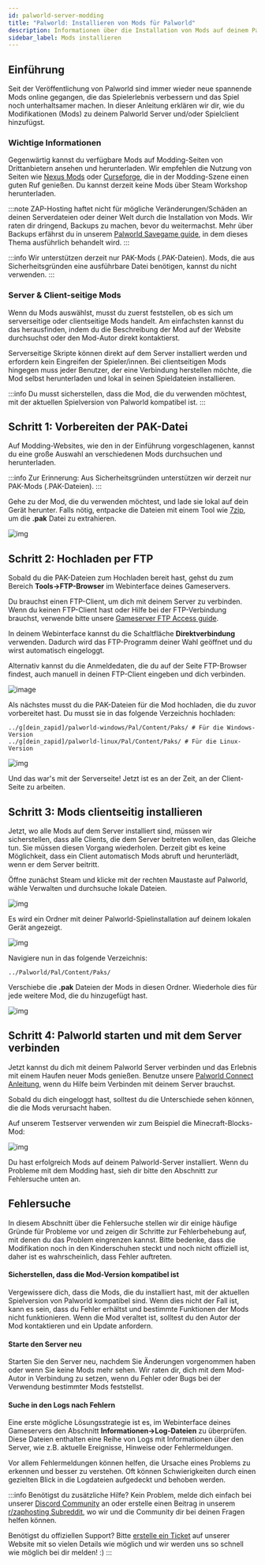 ```yaml
---
id: palworld-server-modding
title: "Palworld: Installieren von Mods für Palworld"
description: Informationen über die Installation von Mods auf deinem Palworld-Server oder Spiel-Client von ZAP-Hosting - ZAP-Hosting.com Dokumentation
sidebar_label: Mods installieren
---
```




## Einführung

Seit der Veröffentlichung von Palworld sind immer wieder neue spannende Mods online gegangen, die das Spielerlebnis verbessern und das Spiel noch unterhaltsamer machen. In dieser Anleitung erklären wir dir, wie du Modifikationen (Mods) zu deinem Palworld Server und/oder Spielclient hinzufügst.

<YouTube videoId="x4tfL3Vi5qE" title="How To Install Mods On Your Palworld Server!" description="Hast du das Gefühl, dass du etwas besser verstehst, wenn du es in Aktion siehst? Wir haben etwas für dich! Tauche ab in unser Video, welches alles für dich zusammenfasst. Egal, ob du es eilig hast oder einfach nur Informationen auf möglichst verständliche Art und Weise aufnehmen möchtest!"/>

### Wichtige Informationen

Gegenwärtig kannst du verfügbare Mods auf Modding-Seiten von Drittanbietern ansehen und herunterladen. Wir empfehlen die Nutzung von Seiten wie [Nexus Mods](https://www.nexusmods.com/palworld/) oder [Curseforge](https://www.curseforge.com/palworld/), die in der Modding-Szene einen guten Ruf genießen. Du kannst derzeit keine Mods über Steam Workshop herunterladen.

:::note
ZAP-Hosting haftet nicht für mögliche Veränderungen/Schäden an deinen Serverdateien oder deiner Welt durch die Installation von Mods. Wir raten dir dringend, Backups zu machen, bevor du weitermachst. Mehr über Backups erfährst du in unserem [Palworld Savegame guide](https://zap-hosting.com/guides/docs/palworld-server-savegames), in dem dieses Thema ausführlich behandelt wird.
:::

:::info
Wir unterstützen derzeit nur PAK-Mods (.PAK-Dateien). Mods, die aus Sicherheitsgründen eine ausführbare Datei benötigen, kannst du nicht verwenden.
:::



### Server & Client-seitige Mods

Wenn du Mods auswählst, musst du zuerst feststellen, ob es sich um serverseitige oder clientseitige Mods handelt. Am einfachsten kannst du das herausfinden, indem du die Beschreibung der Mod auf der Website durchsuchst oder den Mod-Autor direkt kontaktierst.

Serverseitige Skripte können direkt auf dem Server installiert werden und erfordern kein Eingreifen der Spieler/innen. Bei clientseitigen Mods hingegen muss jeder Benutzer, der eine Verbindung herstellen möchte, die Mod selbst herunterladen und lokal in seinen Spieldateien installieren.

:::info
Du musst sicherstellen, dass die Mod, die du verwenden möchtest, mit der aktuellen Spielversion von Palworld kompatibel ist.
:::



## Schritt 1: Vorbereiten der PAK-Datei

Auf Modding-Websites, wie den in der Einführung vorgeschlagenen, kannst du eine große Auswahl an verschiedenen Mods durchsuchen und herunterladen.

:::info
Zur Erinnerung: Aus Sicherheitsgründen unterstützen wir derzeit nur PAK-Mods (.PAK-Dateien).
:::

Gehe zu der Mod, die du verwenden möchtest, und lade sie lokal auf dein Gerät herunter. Falls nötig, entpacke die Dateien mit einem Tool wie [7zip](https://www.7-zip.org/), um die **.pak** Datei zu extrahieren.

![img](https://screensaver01.zap-hosting.com/index.php/s/EA4NBWkQAZQoqfi/preview)



## Schritt 2: Hochladen per FTP

Sobald du die PAK-Dateien zum Hochladen bereit hast, gehst du zum Bereich **Tools->FTP-Browser** im Webinterface deines Gameservers. 

Du brauchst einen FTP-Client, um dich mit deinem Server zu verbinden. Wenn du keinen FTP-Client hast oder Hilfe bei der FTP-Verbindung brauchst, verwende bitte unsere [Gameserver FTP Access guide](gameserver-ftpaccess.md).

In deinem Webinterface kannst du die Schaltfläche **Direktverbindung** verwenden. Dadurch wird das FTP-Programm deiner Wahl geöffnet und du wirst automatisch eingeloggt. 

Alternativ kannst du die Anmeldedaten, die du auf der Seite FTP-Browser findest, auch manuell in deinen FTP-Client eingeben und dich verbinden.

![image](https://github.com/zaphosting/docs/assets/42719082/01a28fcf-c576-4c97-9090-9201bdb01d04)

Als nächstes musst du die PAK-Dateien für die Mod hochladen, die du zuvor vorbereitet hast. Du musst sie in das folgende Verzeichnis hochladen:
```
../g[dein_zapid]/palworld-windows/Pal/Content/Paks/ # Für die Windows-Version
../g[dein_zapid]/palworld-linux/Pal/Content/Paks/ # Für die Linux-Version
```

![img](https://screensaver01.zap-hosting.com/index.php/s/87wqpW65SibyLGz/preview)

Und das war's mit der Serverseite! Jetzt ist es an der Zeit, an der Client-Seite zu arbeiten.



## Schritt 3: Mods clientseitig installieren

Jetzt, wo alle Mods auf dem Server installiert sind, müssen wir sicherstellen, dass alle Clients, die dem Server beitreten wollen, das Gleiche tun. Sie müssen diesen Vorgang wiederholen. Derzeit gibt es keine Möglichkeit, dass ein Client automatisch Mods abruft und herunterlädt, wenn er dem Server beitritt.

Öffne zunächst Steam und klicke mit der rechten Maustaste auf Palworld, wähle Verwalten und durchsuche lokale Dateien.

![img](https://screensaver01.zap-hosting.com/index.php/s/zf8iSjsJNit9sqB/preview)

Es wird ein Ordner mit deiner Palworld-Spielinstallation auf deinem lokalen Gerät angezeigt.

![img](https://screensaver01.zap-hosting.com/index.php/s/GwSzNffxDJaJCrX/preview)

Navigiere nun in das folgende Verzeichnis: 
```
../Palworld/Pal/Content/Paks/
```

Verschiebe die **.pak** Dateien der Mods in diesen Ordner. Wiederhole dies für jede weitere Mod, die du hinzugefügt hast.

![img](https://screensaver01.zap-hosting.com/index.php/s/ZmAtezELEbNCwc4/preview)



## Schritt 4: Palworld starten und mit dem Server verbinden

Jetzt kannst du dich mit deinem Palworld Server verbinden und das Erlebnis mit einem Haufen neuer Mods genießen. Benutze unsere [Palworld Connect Anleitung](palworld-connect.md), wenn du Hilfe beim Verbinden mit deinem Server brauchst.

Sobald du dich eingeloggt hast, solltest du die Unterschiede sehen können, die die Mods verursacht haben.

Auf unserem Testserver verwenden wir zum Beispiel die Minecraft-Blocks-Mod:

![img](https://screensaver01.zap-hosting.com/index.php/s/dxytjjrwaqLtiik/preview)

Du hast erfolgreich Mods auf deinem Palworld-Server installiert. Wenn du Probleme mit dem Modding hast, sieh dir bitte den Abschnitt zur Fehlersuche unten an.



## Fehlersuche

In diesem Abschnitt über die Fehlersuche stellen wir dir einige häufige Gründe für Probleme vor und zeigen dir Schritte zur Fehlerbehebung auf, mit denen du das Problem eingrenzen kannst. Bitte bedenke, dass die Modifikation noch in den Kinderschuhen steckt und noch nicht offiziell ist, daher ist es wahrscheinlich, dass Fehler auftreten.

#### Sicherstellen, dass die Mod-Version kompatibel ist

Vergewissere dich, dass die Mods, die du installiert hast, mit der aktuellen Spielversion von Palworld kompatibel sind. Wenn dies nicht der Fall ist, kann es sein, dass du Fehler erhältst und bestimmte Funktionen der Mods nicht funktionieren. Wenn die Mod veraltet ist, solltest du den Autor der Mod kontaktieren und ein Update anfordern.

#### Starte den Server neu

Starten Sie den Server neu, nachdem Sie Änderungen vorgenommen haben oder wenn Sie keine Mods mehr sehen. Wir raten dir, dich mit dem Mod-Autor in Verbindung zu setzen, wenn du Fehler oder Bugs bei der Verwendung bestimmter Mods feststellst.

#### Suche in den Logs nach Fehlern

Eine erste mögliche Lösungsstrategie ist es, im Webinterface deines Gameservers den Abschnitt **Informationen->Log-Dateien** zu überprüfen. Diese Dateien enthalten eine Reihe von Logs mit Informationen über den Server, wie z.B. aktuelle Ereignisse, Hinweise oder Fehlermeldungen.

Vor allem Fehlermeldungen können helfen, die Ursache eines Problems zu erkennen und besser zu verstehen. Oft können Schwierigkeiten durch einen gezielten Blick in die Logdateien aufgedeckt und behoben werden.

:::info
Benötigst du zusätzliche Hilfe? Kein Problem, melde dich einfach bei unserer [Discord Community](https://discord.com/invite/zaphosting) an oder erstelle einen Beitrag in unserem [r/zaphosting Subreddit](https://www.reddit.com/r/zaphosting/), wo wir und die Community dir bei deinen Fragen helfen können.

Benötigst du offiziellen Support? Bitte [erstelle ein Ticket](https://zap-hosting.com/en/customer/support/) auf unserer Website mit so vielen Details wie möglich und wir werden uns so schnell wie möglich bei dir melden! :)
:::
